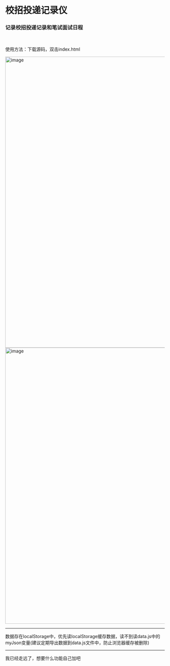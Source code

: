 <h1>校招投递记录仪</h1>

<h3>记录校招投递记录和笔试面试日程</h3>
<br />
<p>使用方法：下载源码，双击index.html</p>
<img width="1890" height="918" alt="image" src="https://github.com/user-attachments/assets/c73fb288-baf7-49da-b178-b1592a793b54" />
<img width="1818" height="871" alt="image" src="https://github.com/user-attachments/assets/192e8da5-df9e-4a9d-a649-7d54e928636b" />

---
数据存在localStorage中，优先读localStorage缓存数据，读不到读data.js中的myJson变量(建议定期导出数据到data.js文件中，防止浏览器缓存被删除)

---
我已经走远了，想要什么功能自己加吧
